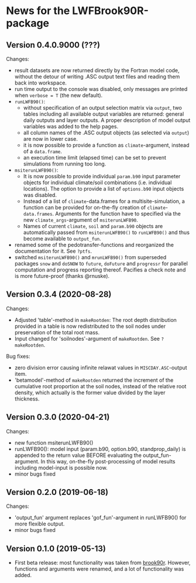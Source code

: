 # News for the LWFBrook90R-package


## Version 0.4.0.9000  (???)

Changes:

- result datasets are now returned directly by the Fortran model code, without 
  the detour of writing .ASC output text files and reading them back into workspace.
- run time output to the console was disabled, only messages are printed when `verbose = T` (the new default).  
- `runLWFB90()`: 
  - without specification of an output selection matrix via `output`, two tables 
  including all available output variables are returned: general daily outputs 
  and layer outputs. A proper description of model output variables was added to the help pages.
  - all column names of the .ASC output objects (as selected via `output`) are now in lower case.
  - it is now possible to provide a function as `climate`-argument, instead of a `data.frame`.
  - an execution time limit (elapsed time) can be set to prevent simulations from running too long. 
- `msiterunLWFB90()`: 
  - It is now possible to provide individual `param.b90` input parameter objects for
  individual climate/soil combinations (i.e. individual locations). The option to 
  provide a list of `options.b90` input objects was disabled.
  - Instead of a list of `climate`-data.frames for a multisite-simulation, a function 
  can be provided for on-the-fly creation of `climate`-`data.frames`. Arguments 
  for the function have to specified via the new `climate_args`-argument of `msiterunLWFB90`. 
  - Names of current `climate`, `soil` and `param.b90` objects are automatically 
   passed from  `msiterunLWFB90()` to `runLWFB90()` and thus become available to `output_fun`.  
- renamed some of the pedotransfer-functions and reorganized the documentation for it. See `?ptfs`.
- switched `msiterunLWFB90()` and `mrunLWFB90()` from superseded packages `snow` and `doSNOW` to `future`, `doFuture` and `progressr` for parallel computation and progress reporting thereof. Pacifies a check note and is more future-proof (thanks @rnuske).


## Version 0.3.4  (2020-08-28)

Changes:

- Adjusted 'table'-method in `makeRootden`: The root depth distribution provided in a table is now redistributed to the soil nodes under preservation of the total root mass.
- Input changed for 'soilnodes'-argument of `makeRootden`. See `?makeRootden`.

Bug fixes:

- zero division error causing infinite relawat values in `MISCDAY.ASC`-output item.
- 'betamodel'-method of `makeRootden` returned the increment of the cumulative root proportion at the soil nodes, instead of the relative root density, which actually is the former value divided by the layer thickness.


## Version 0.3.0 (2020-04-21)

Changes:

- new function msiterunLWFB90()
- runLWFB90(): model input (param.b90, option.b90, standprop_daily) is appended
	to the return value BEFORE evaluating the output_fun-argument. In this way,
	on-the-fly post-processing of model results including model-input is possible now.
- minor bugs fixed


## Version 0.2.0  (2019-06-18)

Changes:

- 'output_fun' argument replaces 'gof_fun'-argument in runLWFB90() for more flexible output.
- minor bugs fixed


## Version 0.1.0  (2019-05-13)

- First beta release: most functionality was taken from [brook90r](https://doi.org/10.5281/zenodo.1433677). However, functions and arguments were renamed, and a lot of functionality was added.
